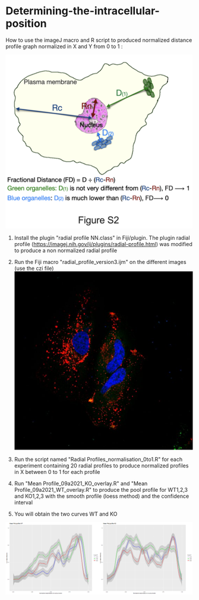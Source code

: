 # Determining-the-intracellular-position

How to use the imageJ macro and R script to produced normalized distance profile graph normalized in X and Y from 0 to 1 : 

![shema ](./doc/shema.png)

1) Install the plugin "radial profile NN.class" in Fiji/plugin.
The plugin radial profile (https://imagej.nih.gov/ij/plugins/radial-profile.html) was modified to produce a non normalized radial profile

2) Run the Fiji macro "radial_profile_version3.ijm" on the different images (use the czi file) 
 ![confocal image ](./doc/KD_SKIP_Overexpression_K3.jpg)

3) Run the script named "Radial Profiles_normalisation_0to1.R" for each experiment containing 20 radial profiles to produce  normalized profiles in X  between 0 to 1 for each profile

4) Run "Mean Profile_09a2021_KO_overlay.R" and "Mean Profile_09a2021_WT_overlay.R" to produce the pool profile for WT1,2,3 and KO1,2,3 with the smooth profile (loess method) and the confidence interval

5) You will obtain the two curves WT and KO 

![WT versus KO radial distance to nucleus ](./doc/Normalized_radial_profile.png)
